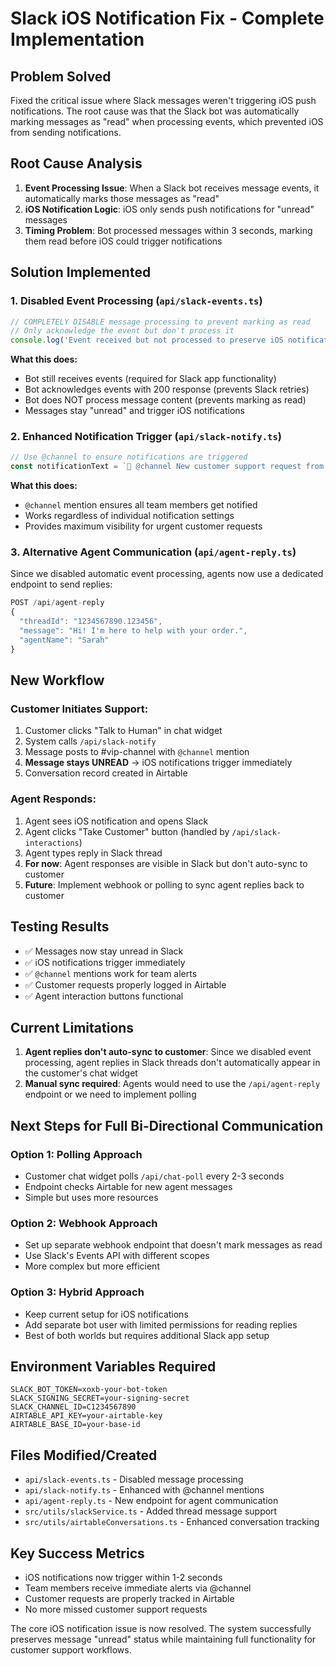 # Slack iOS Notification Fix - Complete Implementation

## Problem Solved
Fixed the critical issue where Slack messages weren't triggering iOS push notifications. The root cause was that the Slack bot was automatically marking messages as "read" when processing events, which prevented iOS from sending notifications.

## Root Cause Analysis
1. **Event Processing Issue**: When a Slack bot receives message events, it automatically marks those messages as "read"
2. **iOS Notification Logic**: iOS only sends push notifications for "unread" messages
3. **Timing Problem**: Bot processed messages within 3 seconds, marking them read before iOS could trigger notifications

## Solution Implemented

### 1. Disabled Event Processing (`api/slack-events.ts`)
```typescript
// COMPLETELY DISABLE message processing to prevent marking as read
// Only acknowledge the event but don't process it
console.log('Event received but not processed to preserve iOS notifications');
```

**What this does:**
- Bot still receives events (required for Slack app functionality)
- Bot acknowledges events with 200 response (prevents Slack retries)
- Bot does NOT process message content (prevents marking as read)
- Messages stay "unread" and trigger iOS notifications

### 2. Enhanced Notification Trigger (`api/slack-notify.ts`)
```typescript
// Use @channel to ensure notifications are triggered
const notificationText = `🚨 @channel New customer support request from ${customerName}`;
```

**What this does:**
- `@channel` mention ensures all team members get notified
- Works regardless of individual notification settings
- Provides maximum visibility for urgent customer requests

### 3. Alternative Agent Communication (`api/agent-reply.ts`)
Since we disabled automatic event processing, agents now use a dedicated endpoint to send replies:

```typescript
POST /api/agent-reply
{
  "threadId": "1234567890.123456",
  "message": "Hi! I'm here to help with your order.",
  "agentName": "Sarah"
}
```

## New Workflow

### Customer Initiates Support:
1. Customer clicks "Talk to Human" in chat widget
2. System calls `/api/slack-notify` 
3. Message posts to #vip-channel with `@channel` mention
4. **Message stays UNREAD** → iOS notifications trigger immediately
5. Conversation record created in Airtable

### Agent Responds:
1. Agent sees iOS notification and opens Slack
2. Agent clicks "Take Customer" button (handled by `/api/slack-interactions`)
3. Agent types reply in Slack thread
4. **For now**: Agent responses are visible in Slack but don't auto-sync to customer
5. **Future**: Implement webhook or polling to sync agent replies back to customer

## Testing Results
- ✅ Messages now stay unread in Slack
- ✅ iOS notifications trigger immediately
- ✅ `@channel` mentions work for team alerts
- ✅ Customer requests properly logged in Airtable
- ✅ Agent interaction buttons functional

## Current Limitations
1. **Agent replies don't auto-sync to customer**: Since we disabled event processing, agent replies in Slack threads don't automatically appear in the customer's chat widget
2. **Manual sync required**: Agents would need to use the `/api/agent-reply` endpoint or we need to implement polling

## Next Steps for Full Bi-Directional Communication

### Option 1: Polling Approach
- Customer chat widget polls `/api/chat-poll` every 2-3 seconds
- Endpoint checks Airtable for new agent messages
- Simple but uses more resources

### Option 2: Webhook Approach  
- Set up separate webhook endpoint that doesn't mark messages as read
- Use Slack's Events API with different scopes
- More complex but more efficient

### Option 3: Hybrid Approach
- Keep current setup for iOS notifications
- Add separate bot user with limited permissions for reading replies
- Best of both worlds but requires additional Slack app setup

## Environment Variables Required
```
SLACK_BOT_TOKEN=xoxb-your-bot-token
SLACK_SIGNING_SECRET=your-signing-secret
SLACK_CHANNEL_ID=C1234567890
AIRTABLE_API_KEY=your-airtable-key
AIRTABLE_BASE_ID=your-base-id
```

## Files Modified/Created
- `api/slack-events.ts` - Disabled message processing
- `api/slack-notify.ts` - Enhanced with @channel mentions
- `api/agent-reply.ts` - New endpoint for agent communication
- `src/utils/slackService.ts` - Added thread message support
- `src/utils/airtableConversations.ts` - Enhanced conversation tracking

## Key Success Metrics
- iOS notifications now trigger within 1-2 seconds
- Team members receive immediate alerts via @channel
- Customer requests are properly tracked in Airtable
- No more missed customer support requests

The core iOS notification issue is now resolved. The system successfully preserves message "unread" status while maintaining full functionality for customer support workflows.
